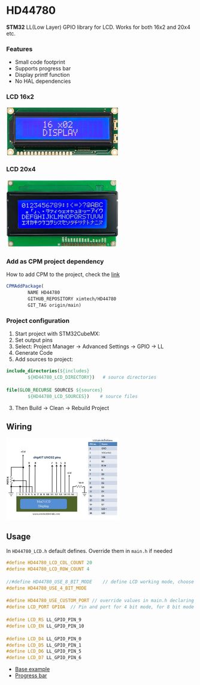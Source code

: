 # HD44780

**STM32** LL(Low Layer) GPIO library for LCD. Works for both 16x2 and 20x4 etc.

### Features

- Small code footprint
- Supports progress bar
- Display printf function
- No HAL dependencies

### LCD 16x2

<img src="https://github.com/ximtech/HD44780/blob/main/example/LCD16x2.PNG" alt="image" width="300"/>

### LCD 20x4

<img src="https://github.com/ximtech/HD44780/blob/main/example/LCD20x4.PNG" alt="image" width="300"/>

### Add as CPM project dependency

How to add CPM to the project, check the [link](https://github.com/cpm-cmake/CPM.cmake)

```cmake
CPMAddPackage(
        NAME HD44780
        GITHUB_REPOSITORY ximtech/HD44780
        GIT_TAG origin/main)
```

### Project configuration

1. Start project with STM32CubeMX:
2. Set output pins
3. Select: Project Manager -> Advanced Settings -> GPIO -> LL
4. Generate Code
5. Add sources to project:

```cmake
include_directories(${includes}
        ${HD44780_LCD_DIRECTORY})   # source directories

file(GLOB_RECURSE SOURCES ${sources}
        ${HD44780_LCD_SOURCES})    # source files
```

3. Then Build -> Clean -> Rebuild Project

## Wiring

<img src="https://github.com/ximtech/HD44780/blob/main/example/wiring.PNG" alt="image" width="300"/>

## Usage

In `HD44780_LCD.h` default defines. Override them in `main.h` if needed

```c
#define HD44780_LCD_COL_COUNT 20
#define HD44780_LCD_ROW_COUNT 4

//#define HD44780_USE_8_BIT_MODE    // define LCD working mode, choose 4 or 8 bit mode, but not both
#define HD44780_USE_4_BIT_MODE

#define HD44780_USE_CUSTOM_PORT // override values in main.h declaring custom define ports 
#define LCD_PORT GPIOA  // Pin and port for 4 bit mode, for 8 bit mode see declarations in HD44780_LCD.h

#define LCD_RS LL_GPIO_PIN_9
#define LCD_EN LL_GPIO_PIN_10

#define LCD_D4 LL_GPIO_PIN_0
#define LCD_D5 LL_GPIO_PIN_1
#define LCD_D6 LL_GPIO_PIN_5
#define LCD_D7 LL_GPIO_PIN_6
```

- [Base example](https://github.com/ximtech/HD44780/blob/main/example/example_basics.c)
- [Progress bar](https://github.com/ximtech/HD44780/blob/main/example/example_progress_bar.c)